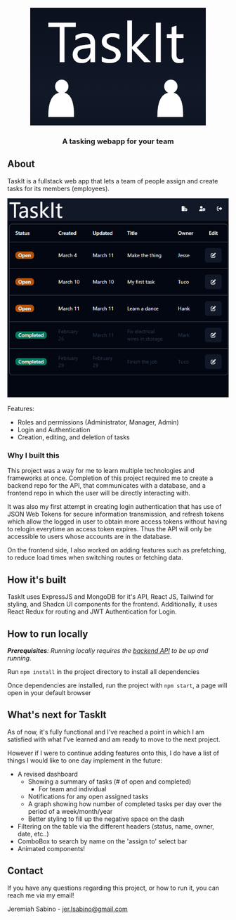<p style="text-align: center">
  <img src="./src/assets/readme/logo.gif" style="text-align: center;"></img>
</p>

<h3 style="text-align: center;">
  A tasking webapp for your team
</h3>

## About

TaskIt is a fullstack web app that lets a team of people assign and create tasks for its members (employees). 

![demo1](./src/assets/readme/demo.gif)

Features:
- Roles and permissions (Administrator, Manager, Admin)
- Login and Authentication
- Creation, editing, and deletion of tasks

### Why I built this

This project was a way for me to learn multiple technologies and frameworks at once. Completion of this project required me to create a backend repo for the API, that communicates with a database, and a frontend repo in which the user will be directly interacting with. 

It was also my first attempt in creating login authentication that has use of JSON Web Tokens for secure information transmission, and refresh tokens which allow the logged in user to obtain more access tokens without having to relogin everytime an access token expires. Thus the API will only be accessible to users whose accounts are in the database.

 On the frontend side, I also worked on adding features such as prefetching, to reduce load times when switching routes or fetching data.

## How it's built

TaskIt uses ExpressJS and MongoDB for it's API, React JS, Tailwind for styling, and Shadcn UI components for the frontend. Additionally, it uses React Redux for routing and JWT Authentication for Login. 

## How to run locally

***Prerequisites**: Running locally requires the [backend API](https://github.com/JerSabino/taskit-api) to be up and running.* 

Run `npm install` in the project directory to install all dependencies

Once dependencies are installed, run the project with `npm start`, a page will open in your default browser

## What's next for TaskIt

As of now, it's fully functional and I've reached a point in which I am satisfied with what I've learned and am ready to move to the next project. 

However if I were to continue adding features onto this, I do have a list of things I would like to one day implement in the future:
- A revised dashboard
  - Showing a summary of tasks (# of open and completed)
    - For team and individual
  - Notifications for any open assigned tasks
  - A graph showing how number of completed tasks per day over the period of a week/month/year
  - Better styling to fill up the negative space on the dash
- Filtering on the table via the different headers (status, name, owner, date, etc..)
- ComboBox to search by name on the 'assign to' select bar
- Animated components!

## Contact 

If you have any questions regarding this project, or how to run it, you can reach me via my email!

Jeremiah Sabino - jer.lsabino@gmail.com 
